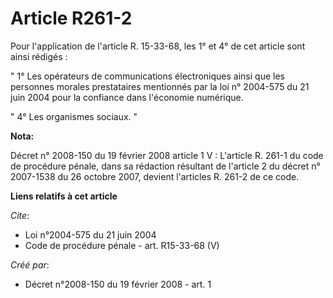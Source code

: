 # Article R261-2

Pour l'application de l'article R. 15-33-68, les 1° et 4° de cet article sont ainsi rédigés : 

" 1° Les opérateurs de communications électroniques ainsi que les personnes morales prestataires mentionnés par la loi n°
2004-575 du 21 juin 2004 pour la confiance dans l'économie numérique. 

" 4° Les organismes sociaux. "

**Nota:**

Décret n° 2008-150 du 19 février 2008 article 1 V :  L'article  R. 261-1 du code de procédure pénale, dans sa rédaction
résultant de l'article 2 du décret n° 2007-1538 du 26 octobre 2007,  devient l'articles R. 261-2 de ce code.

**Liens relatifs à cet article**

_Cite_:

  - Loi n°2004-575 du 21 juin 2004
  - Code de procédure pénale - art. R15-33-68 (V)

_Créé par_:

  - Décret n°2008-150 du 19 février 2008 - art. 1
